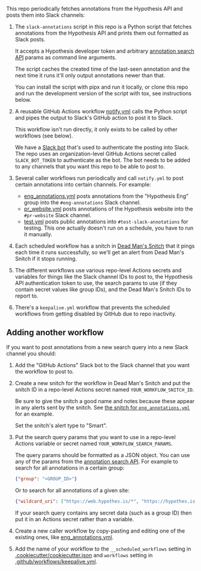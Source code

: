 This repo periodically fetches annotations from the Hypothesis API and posts
them into Slack channels:

1. The `slack-annotations` script in this repo is a Python script that fetches
   annotations from the Hypothesis API and prints them out formatted as Slack
   posts.

   It accepts a Hypothesis developer token and arbitrary [annotation search API](https://h.readthedocs.io/en/latest/api-reference/v1/#tag/annotations/paths/~1search/get)
   params as command line arguments.

   The script caches the created time of the last-seen annotation and the next
   time it runs it'll only output annotations newer than that.

   You can install the script with pipx and run it locally,
   or clone this repo and run the development version of the script with tox,
   see instructions below.

2. A reusable GitHub Actions workflow [notify.yml](.github/workflows/notify.yml) calls the
   Python script and pipes the output to Slack's GitHub action to post it to Slack.

   This workflow isn't run directly, it only exists to be called by other workflows (see below).

   We have a [Slack bot](https://hypothes-is.slack.com/marketplace/A05SHSTMT5X-github-actions)
   that's used to authenticate the posting into Slack. The repo uses an
   organization-level GitHub Actions secret called `SLACK_BOT_TOKEN` to
   authenticate as the bot. The bot needs to be added to any channels that you
   want this repo to be able to post to.

3. Several caller workflows run periodically and call `notify.yml` to post
   certain annotations into certain channels. For example:

   * [eng_annotations.yml](.github/workflows/eng_annotations.yml) posts annotations
     from the "Hypothesis Eng" group into the `#eng-annotations` Slack channel.
   * [pr_website.yml](.github/workflows/pr_website.yml) posts annotations
     of the Hypothesis website into the `#pr-website` Slack channel.
   * [test.yml](.github/workflows/test.yml) posts public annotations
     into `#test-slack-annotations` for testing. This one actually doesn't run
     on a schedule, you have to run it manually.

4. Each scheduled workflow has a snitch in
   [Dead Man's Snitch](https://deadmanssnitch.com/)
   that it pings each time it runs successfully,
   so we'll get an alert from Dead Man's Snitch if it stops running.

5. The different workflows use various repo-level Actions secrets and variables
   for things like the Slack channel IDs to post to,
   the Hypothesis API authentication token to use,
   the search params to use (if they contain secret values like group IDs),
   and the Dead Man's Snitch IDs to report to.

6. There's a `keepalive.yml` workflow that prevents the scheduled workflows
   from getting disabled by GitHub due to repo inactivity.

## Adding another workflow

If you want to post annotations from a new search query into a new Slack channel you should:

1. Add the "GitHub Actions" Slack bot to the Slack channel that you want the workflow to post to.

2. Create a new snitch for the workflow in Dead Man's Snitch
   and put the snitch ID in a repo-level Actions secret named `YOUR_WORKFLOW_SNITCH_ID`.

   Be sure to give the snitch a good name and notes because these appear in any
   alerts sent by the snitch. See [the snitch for `eng_annotations.yml`](https://deadmanssnitch.com/snitches/a772d30828/edit)
   for an example.

   Set the snitch's alert type to "Smart".

3. Put the search query params that you want to use in a repo-level Actions variable or secret named `YOUR_WORKFLOW_SEARCH_PARAMS`.

   The query params should be formatted as a JSON object.
   You can use any of the params from the [annotation search API](https://h.readthedocs.io/en/latest/api-reference/v1/#tag/annotations/paths/~1search/get).
   For example to search for all annotations in a certain group:

   ```json
   {"group": "<GROUP_ID>"}
   ```

   Or to search for all annotations of a given site:

   ```json
   {"wildcard_uri": ["https://web.hypothes.is/*", "https://hypothes.is/*"]}
   ```

   If your search query contains any secret data (such as a group ID) then put it in an Actions secret rather than a variable.

4. Create a new caller workflow by copy-pasting and editing one of the existing ones,
   like [eng_annotations.yml](.github/workflows/eng_annotations.yml).

5. Add the name of your workflow to the `__scheduled_workflows` setting in [.cookiecutter/cookiecutter.json]()
   and `workflows` setting in [.github/workflows/keepalive.yml]().
